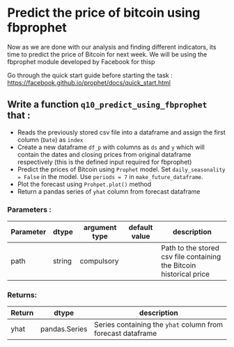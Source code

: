 # Predict the price of bitcoin using fbprophet

Now as we are done with our analysis and finding different indicators, its time to predict the price of Bitcoin for next week. We will be using the fbprophet module developed by Facebook for thisp

Go through the quick start guide before starting the task : https://facebook.github.io/prophet/docs/quick_start.html

## Write a function `q10_predict_using_fbprophet` that :
- Reads the previously stored csv file into a dataframe and assign the first column (`Date`) as `index`
- Create a new dataframe `df_p` with columns as `ds` and `y` which will contain the dates and closing prices from original dataframe respectively (this is the defined input required for fbprophet)
- Predict the prices of Bitcoin using `Prophet` model. Set `daily_seasonality = False` in the model. Use `periods = 7` in `make_future_dataframe`.
- Plot the forecast using `Prohpet.plot()` method
- Return a pandas series of `yhat` column from forecast dataframe


### Parameters :
| Parameter | dtype | argument type | default value | description |
| --- | --- | --- | --- | --- |
| path | string | compulsory |  | Path to the stored csv file containing the Bitcoin historical price|

### Returns:
| Return | dtype | description |
| --- | --- | --- |
| yhat | pandas.Series | Series containing the `yhat` column from forecast dataframe|

